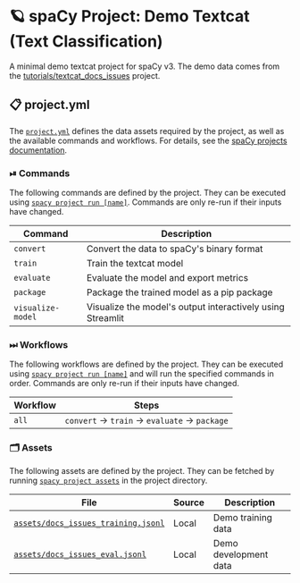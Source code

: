 <!-- SPACY PROJECT: AUTO-GENERATED DOCS START (do not remove) -->

# 🪐 spaCy Project: Demo Textcat (Text Classification)

A minimal demo textcat project for spaCy v3. The demo data comes from the [tutorials/textcat_docs_issues](https://github.com/explosion/projects/tree/v3/tutorials/textcat_docs_issues) project.

## 📋 project.yml

The [`project.yml`](project.yml) defines the data assets required by the
project, as well as the available commands and workflows. For details, see the
[spaCy projects documentation](https://spacy.io/usage/projects).

### ⏯ Commands

The following commands are defined by the project. They
can be executed using [`spacy project run [name]`](https://spacy.io/api/cli#project-run).
Commands are only re-run if their inputs have changed.

| Command           | Description                                                |
| ----------------- | ---------------------------------------------------------- |
| `convert`         | Convert the data to spaCy's binary format                  |
| `train`           | Train the textcat model                                    |
| `evaluate`        | Evaluate the model and export metrics                      |
| `package`         | Package the trained model as a pip package                 |
| `visualize-model` | Visualize the model's output interactively using Streamlit |

### ⏭ Workflows

The following workflows are defined by the project. They
can be executed using [`spacy project run [name]`](https://spacy.io/api/cli#project-run)
and will run the specified commands in order. Commands are only re-run if their
inputs have changed.

| Workflow | Steps                                                       |
| -------- | ----------------------------------------------------------- |
| `all`    | `convert` &rarr; `train` &rarr; `evaluate` &rarr; `package` |

### 🗂 Assets

The following assets are defined by the project. They can
be fetched by running [`spacy project assets`](https://spacy.io/api/cli#project-assets)
in the project directory.

| File                                                                     | Source | Description           |
| ------------------------------------------------------------------------ | ------ | --------------------- |
| [`assets/docs_issues_training.jsonl`](assets/docs_issues_training.jsonl) | Local  | Demo training data    |
| [`assets/docs_issues_eval.jsonl`](assets/docs_issues_eval.jsonl)         | Local  | Demo development data |

<!-- SPACY PROJECT: AUTO-GENERATED DOCS END (do not remove) -->

